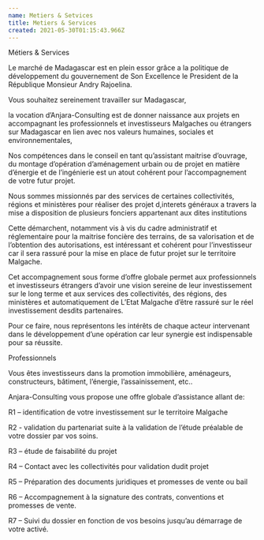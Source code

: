 ```yaml
---
name: Metiers & Setvices
title: Metiers & Services
created: 2021-05-30T01:15:43.966Z
---
```

Métiers & Services

Le marché de Madagascar est en plein essor grâce a la politique de développement du gouvernement de Son Excellence le President de la République Monsieur Andry Rajoelina.

Vous souhaitez sereinement travailler sur Madagascar,

la vocation d’Anjara-Consulting est de donner naissance aux projets en accompagnant les professionnels et investisseurs Malgaches ou étrangers sur Madagascar en lien avec nos valeurs humaines, sociales et environnementales,

Nos compétences dans le conseil en tant qu’assistant maitrise d’ouvrage, du montage d’opération d’aménagement urbain ou de projet en matière d’énergie et de l’ingénierie est un atout cohérent pour l’accompagnement de votre futur projet.

Nous sommes missionnés par des services de certaines collectivités, régions et ministères pour réaliser des projet d,interets généraux a travers la mise a disposition de plusieurs fonciers appartenant aux dites institutions

Cette démarchent, notamment vis à vis du cadre administratif et réglementaire pour la maitrise foncière des terrains, de sa valorisation et de l’obtention des autorisations, est intéressant et cohérent pour l’investisseur car il sera rassuré pour la mise en place de futur projet sur le territoire Malgache.

Cet accompagnement sous forme d’offre globale permet aux professionnels et investisseurs étrangers d’avoir une vision sereine de leur investissement sur le long terme et aux services des collectivités, des régions, des ministères et automatiquement de L’Etat Malgache d’être rassuré sur le réel investissement desdits partenaires.

Pour ce faire, nous représentons les intérêts de chaque acteur intervenant dans le développement d’une opération car leur synergie est indispensable pour sa réussite.



Professionnels

Vous êtes investisseurs dans la promotion immobilière, aménageurs, constructeurs, bâtiment, l’énergie, l’assainissement, etc..

Anjara-Consulting vous propose une offre globale d’assistance allant de:



R1 – identification de votre investissement sur le territoire Malgache

R2 - validation du partenariat suite à la validation de l’étude préalable de votre dossier par vos soins.

R3 – étude de faisabilité du projet

R4 – Contact avec les collectivités pour validation dudit projet

R5 – Préparation des documents juridiques et promesses de vente ou bail

R6 – Accompagnement à la signature des contrats, conventions et promesses de vente.

R7 – Suivi du dossier en fonction de vos besoins jusqu’au démarrage de votre activé.